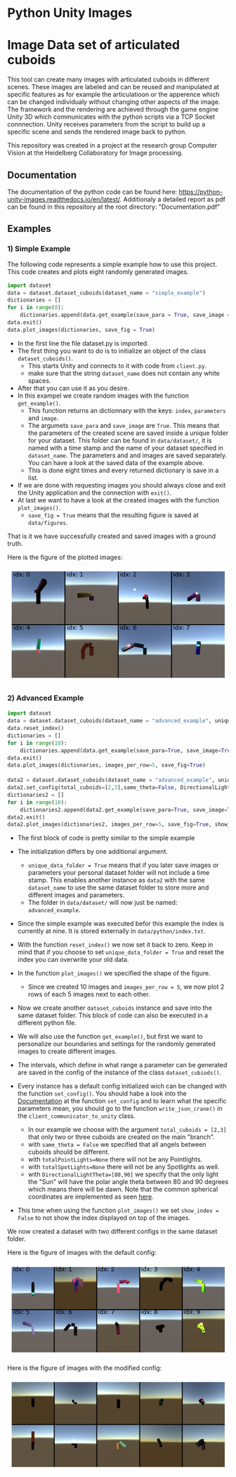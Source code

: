 # Python Unity Images

# Image Data set of articulated cuboids
This tool can create many images with articulated cuboids in different scenes.
These images are labeled and can be reused and manipulated at specific features as for example the articulatioon or the apperence which can be changed individualy without changing other aspects of the image.
The framework and the rendering are achieved through the game engine Unity 3D which communicates with the python scripts via a TCP Socket connnection.
Unity receives parameters from the script to build up a specific scene and sends the rendered image back to python.

This repository was created in a project at the research group Computer Vision at the Heidelberg Collaboratory for Image processing.   

## Documentation
The documentation of the python code can be found here: <https://python-unity-images.readthedocs.io/en/latest/>. 
Additionaly a detailed report as pdf can be found in this repository at the root directory: "Documentation.pdf"

## Examples
### 1) Simple Example 
The following code represents a simple example how to use this project.
This code creates and plots eight randomly generated images. 
```python
import dataset
data = dataset.dataset_cuboids(dataset_name = "simple_example")
dictionaries = []
for i in range(8):
    dictionaries.append(data.get_example(save_para = True, save_image = True))
data.exit()
data.plot_images(dictionaries, save_fig = True)
```

* In the first line the file dataset.py is imported.
* The first thing you want to do is to initialize an object of the class ``dataset_cuboids()``.
    * This starts Unity and connects to it with code from ``client.py``. 
    * make sure that the string ``dataset_name`` does not contain any white spaces.
* After that you can use it as you desire. 
* In this exampel we create random images with the function ``get_example()``.
    * This function returns an dictionnary with the keys: ``index``, ``parameters`` and ``image``.
    * The argumets ``save_para`` and ``save_image`` are ``True``. This means that the parameters of the created scene are saved inside a unique folder for your dataset. This folder can be found in ``data/dataset/``, it is named with a time stamp and the name of your dataset specified in ``dataset_name``.
    The parameters and and images are saved separately. You can have a look at the saved data of the example above.
    * This is done eight times and every returned dictionary is save in a list.
* If we are done with requesting images you should always close and exit the Unity application and the connection with ``exit()``.
* At last we want to have a look at the created images with the function ``plot_images()``.
    * ``save_fig = True`` means that the resulting figure is saved at ``data/figures``.

That is it we have successfully created and saved images with a ground truth. 


Here is the figure of the plotted images:

![alt text](https://github.com/R-Haecker/python_unity_images/raw/master/data/figures/fig_simple_example__from_index_0_to_index_7.png)


### 2) Advanced Example

```python
import dataset
data = dataset.dataset_cuboids(dataset_name = "advanced_example", unique_data_folder = False)
data.reset_index()
dictionaries = []
for i in range(10):
    dictionaries.append(data.get_example(save_para=True, save_image=True))
data.exit()
data.plot_images(dictionaries, images_per_row=5, save_fig=True)

data2 = dataset.dataset_cuboids(dataset_name = "advanced_example", unique_data_folder = False)
data2.set_config(total_cuboids=[2,3],same_theta=False, DirectionalLightTheta=[80,90], totalPointLights=None, totalSpotLights=None)
dictionaries2 = []
for i in range(10):
    dictionaries2.append(data2.get_example(save_para=True, save_image=True))
data2.exit()
data2.plot_images(dictionaries2, images_per_row=5, save_fig=True, show_index=False)
```

* The first block of code is pretty similar to the simple example
* The initialization differs by one additional argument.
    * ``unique_data_folder = True`` means that if you later save images or parameters your personal dataset folder will not include a time stamp. This enables another instance as ``data2`` with the same ``dataset_name`` to use the same dataset folder to store more and different images and parameters.
    * The folder in ``data/dataset/`` will now just be named:  ``advanced_example``.
* Since the simple example was executed befor this example the index is currently at nine. It is stored externally in ``data/python/index.txt``.
* With the function ``reset_index()`` we now set it back to zero. Keep in mind that if you choose to set ``unique_data_folder = True`` and reset the index you can overwrite your old data.
* In the function ``plot_images()`` we specified the shape of the figure.
    * Since we created 10 images and ``images_per_row = 5``, we now plot 2 rows of each 5 images next to each other.

* Now we create another ``dataset_cuboids`` instance and save into the same dataset folder. This block of code can also be executed in a different python file. 
* We will also use the function ``get_example()``, but first we want to personalize our boundaries and settings for the randomly generated images to create different images.
* The intervals, which define in what range a parameter can be generated are saved in the config of the instance of the class ``dataset_cubiods()``.
* Every instance has a default config initialized wich can be changed with the function ``set_config()``. You should habe a look into the [Documentation](https://python-unity-images.readthedocs.io/en/latest/) at the function ``set_config`` and to learn what the specific parameters mean, you should go to the function ``write_json_crane()`` in the ``client_communicator_to_unity`` class.  
    * In our example we choose with the argument ``total_cuboids = [2,3]`` that only two or three cuboids are created on the main "branch".
    * with ``same_theta = False`` we specified that all angels between cuboids should be different.
    * with ``totalPointLights=None`` there will not be any Pointlights. 
    * with ``totalSpotLights=None`` there will not be any Spotlights as well.
    * with ``DirectionalLightTheta=[80,90]`` we specify that the only light the "Sun" will have the polar angle theta between 80 and 90 degrees which means there will be dawn. Note that the common spherical coordinates are implemented as seen [here](https://en.wikipedia.org/wiki/Spherical_coordinate_system).  
* This time when using the function ``plot_images()`` we set ``show_index = False`` to not show the index displayed on top of the images.

We now created a dataset with two different configs in the same dataset folder.

Here is the figure of images with the default config:

![alt text](https://github.com/R-Haecker/python_unity_images/raw/master/data/figures/fig_advanced_example__from_index_0_to_index_9.png "Plot of images with default config.")


Here is the figure of images with the modified config:

![alt text](https://github.com/R-Haecker/python_unity_images/raw/master/data/figures/fig_advanced_example__from_index_10_to_index_19.png "Plot of images with personal config")
